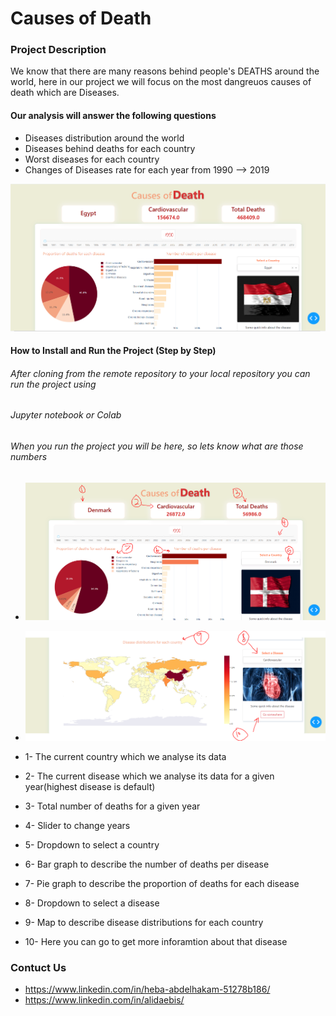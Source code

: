 # Causes of Death

### Project Description 
We know that there are many reasons behind people's DEATHS around the world,
here in our project we will focus on the most dangreuos causes of death which are Diseases.

#### Our analysis will answer the following questions
- Diseases distribution around the world 
- Diseases behind deaths for each country 
- Worst diseases for each country 
- Changes of Diseases rate for each year from 1990 --> 2019 

![This is an image](/assets/Cause_of_deaths.png)

#### How to Install and Run the Project (Step by Step)

###### After cloning from the remote repository to your local repository you can run the project using
###### Jupyter notebook or Colab
###### When you run the project you will be here, so lets know what are those numbers
- ![This is an image](/assets/first_page.PNG)


- ![This is an image](/assets/second_page.PNG)

- 1- The current country which we analyse its data
- 2- The current disease which we analyse its data for a given year(highest disease is default) 
- 3- Total number of deaths for a given year
- 4- Slider to change years
- 5- Dropdown to select a country
- 6- Bar graph to describe the number of deaths per disease
- 7- Pie graph to describe the proportion of deaths for each disease
- 8- Dropdown to select a disease
- 9- Map to describe disease distributions for each country
- 10- Here you can go to get more inforamtion about that disease
 

### Contuct Us
- https://www.linkedin.com/in/heba-abdelhakam-51278b186/
- https://www.linkedin.com/in/alidaebis/
